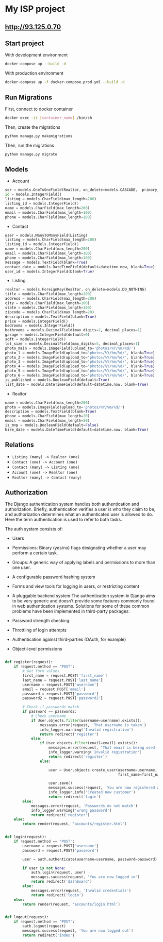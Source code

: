 # My ISP project

## http://93.125.0.70

## Start project

With development environment

```bash
docker-compose up --build -d
```

With production environment

```bash
docker-compose up -f docker-compose.prod.yml --build -d
```

## Run Migrations

First, connect to docker container

```bash
docker exec -it [container_name] /bin/sh
```


Then, create the migrations

```bash
python manage.py makemigrations
```

Then, run the migrations

```bash
python manage.py migrate
```

## Models

- Account

```py
ser = models.OneToOneField(Realtor, on_delete=models.CASCADE,  primary_key=True, )
id = models.IntegerField()
listing = models.CharField(max_length=200)
listing_id = models.IntegerField()
name = models.CharField(max_length=200)
email = models.CharField(max_length=100)
phone = models.CharField(max_length=100)
```

- Contact

```py
user = models.ManyToManyField(Listing)
listing = models.CharField(max_length=200)
listing_id = models.IntegerField()
name = models.CharField(max_length=200)
email = models.CharField(max_length=100)
phone = models.CharField(max_length=100)
message = models.TextField(blank=True)
contact_date = models.DateTimeField(default=datetime.now, blank=True)
user_id = models.IntegerField(blank=True)
```

- Listing

```py
realtor = models.ForeignKey(Realtor, on_delete=models.DO_NOTHING)
title = models.CharField(max_length=200)
address = models.CharField(max_length=200)
city = models.CharField(max_length=100)
state = models.CharField(max_length=100)
zipcode = models.CharField(max_length=20)
description = models.TextField(blank=True)
price = models.IntegerField()
bedrooms = models.IntegerField()
bathrooms = models.DecimalField(max_digits=2, decimal_places=1)
garage = models.IntegerField(default=0)
sqft = models.IntegerField()
lot_size = models.DecimalField(max_digits=5, decimal_places=1)
photo_main = models.ImageField(upload_to='photos/%Y/%m/%d/')
photo_1 = models.ImageField(upload_to='photos/%Y/%m/%d/', blank=True)
photo_2 = models.ImageField(upload_to='photos/%Y/%m/%d/', blank=True)
photo_3 = models.ImageField(upload_to='photos/%Y/%m/%d/', blank=True)
photo_4 = models.ImageField(upload_to='photos/%Y/%m/%d/', blank=True)
photo_5 = models.ImageField(upload_to='photos/%Y/%m/%d/', blank=True)
photo_6 = models.ImageField(upload_to='photos/%Y/%m/%d/', blank=True)
is_published = models.BooleanField(default=True)
list_date = models.DateTimeField(default=datetime.now, blank=True)
```

- Realtor

```py
name = models.CharField(max_length=200)
photo = models.ImageField(upload_to='photos/%Y/%m/%d/')
description = models.TextField(blank=True)
phone = models.CharField(max_length=20)
email = models.CharField(max_length=50)
is_mvp = models.BooleanField(default=False)
hire_date = models.DateTimeField(default=datetime.now, blank=True)
```

## Relations

- ```Listing (many) -> Realtor (one)```
- ```Contact (one) -> Account (one)```
- ```Contact (many) -> Listing (one)```
- ```Account (one) -> Realtor (one)```
- ```Realtor (many) -> Contact (many)```

## Authorization

The Django authentication system handles both authentication and authorization. Briefly, authentication verifies a user is who they claim to be, and authorization determines what an authenticated user is allowed to do. Here the term authentication is used to refer to both tasks.

The auth system consists of:

- Users
- Permissions: Binary (yes/no) flags designating whether a user may perform a certain task.
- Groups: A generic way of applying labels and permissions to more than one user.
- A configurable password hashing system
- Forms and view tools for logging in users, or restricting content
- A pluggable backend system
The authentication system in Django aims to be very generic and doesn’t provide some features commonly found in web authentication systems. Solutions for some of these common problems have been implemented in third-party packages:

- Password strength checking
- Throttling of login attempts
- Authentication against third-parties (OAuth, for example)
- Object-level permissions

```py

def register(request):
    if request.method == 'POST':
        # Get form values
        first_name = request.POST['first_name']
        last_name = request.POST['last_name']
        username = request.POST['username']
        email = request.POST['email']
        password = request.POST['password']
        password2 = request.POST['password2']

        # Check if passwords match
        if password == password2:
            # Check username
            if User.objects.filter(username=username).exists():
                messages.error(request, 'That username is taken')
                info_logger.warning('Invalid registration')
                return redirect('register')
            else:
                if User.objects.filter(email=email).exists():
                    messages.error(request, 'That email is being used')
                    info_logger.warning('Invalid registration')
                    return redirect('register')
                else:

                    user = User.objects.create_user(username=username, password=password, email=email,
                                                    first_name=first_name, last_name=last_name)

                    user.save()
                    messages.success(request, 'You are now registered and can log in')
                    info_logger.info('Created new customer')
                    return redirect('login')
        else:
            messages.error(request, 'Passwords do not match')
            info_logger.warning('wrong password')
            return redirect('register')
    else:
        return render(request, 'accounts/register.html')


def login(request):
    if request.method == 'POST':
        username = request.POST['username']
        password = request.POST['password']

        user = auth.authenticate(username=username, password=password)

        if user is not None:
            auth.login(request, user)
            messages.success(request, 'You are now logged in')
            return redirect('dashboard')
        else:
            messages.error(request, 'Invalid credentials')
            return redirect('login')
    else:
        return render(request, 'accounts/login.html')


def logout(request):
    if request.method == 'POST':
        auth.logout(request)
        messages.success(request, 'You are now logged out')
        return redirect('index')
        
```
